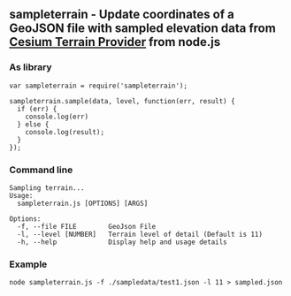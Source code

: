 ## sampleterrain - Update coordinates of a GeoJSON file with sampled elevation data from [Cesium Terrain Provider](https://cesiumjs.org/data-and-assets/terrain/stk-world-terrain.html) from node.js

### As library

```
var sampleterrain = require('sampleterrain');

sampleterrain.sample(data, level, function(err, result) {
  if (err) {
    console.log(err)
  } else {
    console.log(result);
  }
});

```

### Command line
```
Sampling terrain...
Usage:
  sampleterrain.js [OPTIONS] [ARGS]

Options: 
  -f, --file FILE        GeoJson File
  -l, --level [NUMBER]   Terrain level of detail (Default is 11)
  -h, --help             Display help and usage details
```

### Example
```
node sampleterrain.js -f ./sampledata/test1.json -l 11 > sampled.json
```